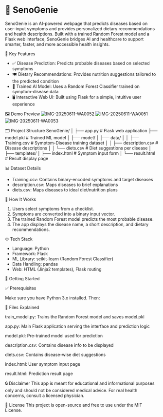 # 🧠 SenoGenie

SenoGenie is an AI-powered webpage that predicts diseases based on user-input symptoms and provides personalized dietary recommendations and health descriptions. Built with a trained Random Forest model and a Flask web interface, SenoGenie bridges AI and healthcare to support smarter, faster, and more accessible health insights.

🌟 Key Features

- ✅ Disease Prediction: Predicts probable diseases based on selected symptoms  
- 🍽️ Dietary Recommendations: Provides nutrition suggestions tailored to the predicted condition   
- 🧠 Trained AI Model: Uses a Random Forest Classifier trained on symptom-disease data  
- 🖥️ Interactive Web UI: Built using Flask for a simple, intuitive user experience

🖼️ Demo Preview
![IMG-20250611-WA0052](https://github.com/user-attachments/assets/16a21f7d-9868-4943-9285-8e734048bfd2)
![IMG-20250611-WA0051](https://github.com/user-attachments/assets/9b30bece-5a24-4112-a361-c80bfa157bc6)
![IMG-20250611-WA0053](https://github.com/user-attachments/assets/f5f802e6-3c4a-469b-9c78-88ed48f8a6f8)

🗂️ Project Structure
SenoGenie/
│
├── app.py # Flask web application
├── model.pkl # Trained ML model
│
├── model/
│ ├── data/
│ │ ├── Training.csv # Symptom-Disease training dataset
│ │ ├── description.csv # Disease descriptions
│ │ └── diets.csv # Diet suggestions per disease
│
├── templates/
│ ├── index.html # Symptom input form
│ └── result.html # Result display page

📊 Dataset Details

- Training.csv: Contains binary-encoded symptoms and target diseases  
- description.csv: Maps diseases to brief explanations  
- diets.csv: Maps diseases to ideal diet/nutrition plans

🧪 How It Works

1. Users select symptoms from a checklist.
2. Symptoms are converted into a binary input vector.
3. The trained Random Forest model predicts the most probable disease.
4. The app displays the disease name, a short description, and dietary recommendations.

⚙️ Tech Stack

- Language: Python  
- Framework: Flask  
- ML Library: scikit-learn (Random Forest Classifier)  
- Data Handling: pandas  
- Web: HTML (Jinja2 templates), Flask routing

🚀 Getting Started

✅ Prerequisites

Make sure you have Python 3.x installed. Then:

📁 Files Explained

train_model.py: Trains the Random Forest model and saves model.pkl

app.py: Main Flask application serving the interface and prediction logic

model.pkl: Pre-trained model used for prediction

description.csv: Contains disease info to be displayed

diets.csv: Contains disease-wise diet suggestions

index.html: User symptom input page

result.html: Prediction result page

🔒 Disclaimer
This app is meant for educational and informational purposes only and should not be considered medical advice. For real health concerns, consult a licensed physician.

📜 License
This project is open-source and free to use under the MIT License.


